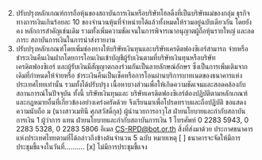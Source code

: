 2. ปรับปรุงหลักเกณฑ์การถือหุ้นของสถาบันการเงินหรือบริษัทโฮลดิ้งที่เป็นบริษัทแม่ของกลุ่ม
ธุรกิจทางการเงินเกินร้อยละ 10 ของจำนวนหุ้นที่จำหน่ายได้แล้วทั้งหมดให้รวมอยู่ฉบับเดียวกัน โดยยังคง
หลักการสำคัญเช่นเดิม รวมทั้งเพิ่มความชัดเจนในการพิจารณาอนุญาตผู้ถือหุ้นรายใหญ่ และลดภาระ
สถาบันการเงินในการนำส่งรายงาน
3. ปรับปรุงหลักเกณฑ์โดยเพิ่มช่องทางให้บริษัทเงินทุนและบริษัทเครดิตฟองซิเอร์สามารถ
จ่ายหรือชำระเงินคืนเงินฝากโดยการโอนเงินเข้าบัญชีผู้รับเงินตามที่บริษัทเงินทุนหรือบริษัทเครดิตฟองซิเอร์
และผู้รับเงินมีสัญญาตกลงร่วมกันเป็นลายลักษณ์อักษร ซึ่งเป็นการเพิ่มเติมจากเดิมที่กำหนดให้จ่ายหรือ
ชำระเงินคืนเป็นเช็คหรือการโอนผ่านบริการบาทเนตของธนาคารแห่งประเทศไทยเท่านั้น รวมทั้งได้ปรับปรุง
เนื้อหาบางส่วนเพื่อให้เกิดความชัดเจนและสอดคล้องกับสถานการณ์ในปัจจุบัน ทั้งนี้ บริษัทเงินทุนและ
บริษัทเครดิตฟองซิเอร์ต้องปฏิบัติตามหลักเกณฑ์และกฎหมายอื่นที่เกี่ยวข้องอย่างเคร่งครัดด้วย
จึงเรียนมาเพื่อโปรดทราบและถือปฏิบัติ
ขอแสดงความนับถือ
ม
(นางสาวเมทินี ศุภสวัสดิ์กุล)
ผู้นํานวยการอาวุโส ฝ่ายนโยบายและกํากับสถาบันการเงิน 1
ผู้ว่าการ แทน
ฝ่ายนโยบายและกำกับสถาบันการเงิน 1
โทรศัพท์ 0 2283 5943, 0 2283 5328, 0 2283 5806
อีเมล CS-RPD@bot.or.th
สิ่งที่ส่งมาด้วย ประกาศธนาคารแห่งประเทศไทยตามที่ได้กล่าวถึงข้างต้นจำนวน 5 ฉบับ
หมายเหตุ [ ] ธนาคารจะจัดให้มีการประชุมชี้แจงในวันที่..........
[x] ไม่มีการประชุมชี้แจง
